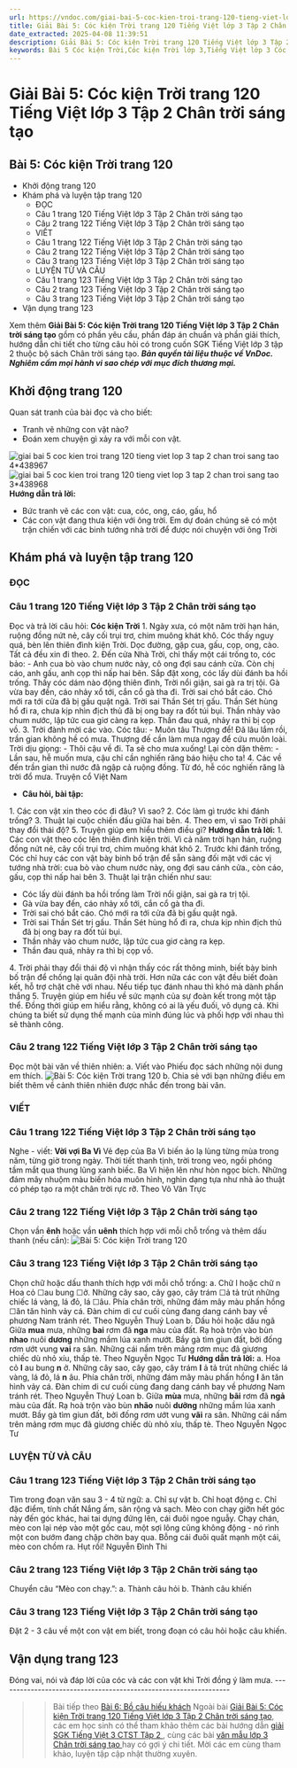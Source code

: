 ```yaml
---
url: https://vndoc.com/giai-bai-5-coc-kien-troi-trang-120-tieng-viet-lop-3-tap-2-chan-troi-sang-tao-292365
title: Giải Bài 5: Cóc kiện Trời trang 120 Tiếng Việt lớp 3 Tập 2 Chân trời sáng tạo - VnDoc.com
date_extracted: 2025-04-08 11:39:51
description: Giải Bài 5: Cóc kiện Trời trang 120 Tiếng Việt lớp 3 Tập 2 Chân trời sáng tạo được biên soạn nhằm giúp các em HS đạt kết quả tốt trong quá trình làm bài tập và học tập môn Tiếng Việt lớp 3.
keywords: Bài 5 Cóc kiện Trời,Cóc kiện Trời lớp 3,Tiếng Việt lớp 3 Cóc kiện Trời trang 120,Bài Cóc kiện Trời trang 120,Đọc Cóc kiện Trời,Đọc bài Cóc kiện Trời,Tập đọc Cóc kiện Trời,Bài 5 Cóc kiện Trời lớp 3,Cóc kiện Trời trang 120,Tuần 34 Bài 5 Cóc kiện Trời,Tiếng Việt 3 Bài 5 Cóc kiện Trời,Tuần 33 Một mái nhà chung,tiếng việt lớp 3,tiếng việt lớp 3 tập 2,tiếng việt 3 tập 2
---
```


# Giải Bài 5: Cóc kiện Trời trang 120 Tiếng Việt lớp 3 Tập 2 Chân trời sáng tạo
## **Bài 5: Cóc kiện Trời trang 120**
  * Khởi động trang 120
  * Khám phá và luyện tập trang 120
    * ĐỌC
    * Câu 1 trang 120 Tiếng Việt lớp 3 Tập 2 Chân trời sáng tạo
    * Câu 2 trang 122 Tiếng Việt lớp 3 Tập 2 Chân trời sáng tạo
    * VIẾT
    * Câu 1 trang 122 Tiếng Việt lớp 3 Tập 2 Chân trời sáng tạo
    * Câu 2 trang 122 Tiếng Việt lớp 3 Tập 2 Chân trời sáng tạo
    * Câu 3 trang 123 Tiếng Việt lớp 3 Tập 2 Chân trời sáng tạo
    * LUYỆN TỪ VÀ CÂU
    * Câu 1 trang 123 Tiếng Việt lớp 3 Tập 2 Chân trời sáng tạo
    * Câu 2 trang 123 Tiếng Việt lớp 3 Tập 2 Chân trời sáng tạo
    * Câu 3 trang 123 Tiếng Việt lớp 3 Tập 2 Chân trời sáng tạo
  * Vận dụng trang 123

Xem thêm
**Giải Bài 5: Cóc kiện Trời trang 120 Tiếng Việt lớp 3 Tập 2 Chân trời sáng tạo** gồm có phần yêu cầu, phần đáp án chuẩn và phần giải thích, hướng dẫn chi tiết cho từng câu hỏi có trong cuốn SGK Tiếng Việt lớp 3 tập 2 thuộc bộ  sách Chân trời sáng tạo.
_**Bản quyền tài liệu thuộc về VnDoc. Nghiêm cấm mọi hành vi sao chép với mục đích thương mại.**_
## **Khởi động trang 120**
Quan sát tranh của bài đọc và cho biết:
  * Tranh vẽ những con vật nào?
  * Đoán xem chuyện gì xảy ra với mỗi con vật.

![giai bai 5 coc kien troi trang 120 tieng viet lop 3 tap 2 chan troi sang tao 4*438967](https://i.vdoc.vn/data/image/2023/03/21/giai-bai-5-coc-kien-troi-trang-120-tieng-viet-lop-3-tap-2-chan-troi-sang-tao-4.jpg)![giai bai 5 coc kien troi trang 120 tieng viet lop 3 tap 2 chan troi sang tao 3*438968](https://i.vdoc.vn/data/image/2023/03/21/giai-bai-5-coc-kien-troi-trang-120-tieng-viet-lop-3-tap-2-chan-troi-sang-tao-3.jpg)
**Hướng dẫn trả lời:**
  * Bức tranh vẽ các con vật: cua, cóc, ong, cáo, gấu, hổ
  * Các con vật đang thưa kiện với ông trời. Em dự đoán chúng sẽ có một trận chiến với các binh tướng nhà trời để được nói chuyện với ông Trời

## **Khám phá và luyện tập trang 120**
### **ĐỌC**
### Câu 1 trang 120 Tiếng Việt lớp 3 Tập 2 Chân trời sáng tạo
Đọc và trả lời câu hỏi:
**Cóc kiện Trời**
1\. Ngày xưa, có một năm trời hạn hán, ruộng đồng nứt nẻ, cây cối trụi trơ, chim muông khát khô.
Cóc thấy nguy quá, bèn lên thiên đình kiện Trời. Dọc đường, gặp cua, gấu, cọp, ong, cào. Tất cả đều xin đi theo.
2\. Đến cửa Nhà Trời, chỉ thấy một cái trống to, cóc bảo:
\- Anh cua bò vào chum nước này, cô ong đợi sau cánh cửa. Còn chị cáo, anh gấu, anh cọp thì nấp hai bên.
Sắp đặt xong, cóc lấy dùi đánh ba hồi trống. Thấy cóc dám nào động thiên đình, Trời nổi giận, sai gà ra trị tội. Gà vừa bay đến, cáo nhảy xổ tới, cắn cổ gà tha đi. Trời sai chó bắt cáo. Chó mới ra tới cửa đã bị gấu quật ngã. Trời sai Thần Sét trị gấu. Thần Sét hùng hổ đi ra, chưa kịp nhìn địch thủ đã bị ong bay ra đốt túi bụi. Thần nhảy vào chum nước, lập tức cua giơ càng ra kẹp. Thần đau quá, nhảy ra thì bị cọp vồ.
3\. Trời đành mời các vào. Cóc tâu:
\- Muôn tâu Thượng để\! Đã lâu lắm rồi, trần gian không hề có mưa. Thượng đế cần làm mưa ngay để cứu muôn loài.
Trời dịu giọng:
\- Thôi cậu về đi. Ta sẽ cho mưa xuống\! Lại còn dặn thêm:
\- Lần sau, hễ muốn mưa, cậu chỉ cần nghiến răng báo hiệu cho ta\!
4\. Các về đến trần gian thì nước đã ngập cả ruộng đồng. Từ đó, hễ cóc nghiến răng là trời đổ mưa.
Truyện cổ Việt Nam
  * **Câu hỏi, bài tập:**

1\. Các con vật xin theo cóc đi đâu? Vì sao?
2\. Cóc làm gì trước khi đánh trống?
3\. Thuật lại cuộc chiến đấu giữa hai bên.
4\. Theo em, vì sao Trời phải thay đổi thái độ?
5\. Truyện giúp em hiểu thêm điều gì?
**Hướng dẫn trả lời:**
1\. Các con vật theo cóc lên thiên đình kiện trời. Vì cả năm trời hạn hán, ruộng đồng nứt nẻ, cây cối trụi trơ, chim muông khát khô
2\. Trước khi đánh trống, Cóc chỉ huy các con vật bày binh bố trận để sẵn sàng đối mặt với các vị tướng nhà trời: cua bò vào chum nước này, ong đợi sau cánh cửa., còn cáo, gấu, cọp thì nấp hai bên
3\. Thuật lại trận chiến như sau:
  * Cóc lấy dùi đánh ba hồi trống làm Trời nổi giận, sai gà ra trị tội.
  * Gà vừa bay đến, cáo nhảy xổ tới, cắn cổ gà tha đi.
  * Trời sai chó bắt cáo. Chó mới ra tới cửa đã bị gấu quật ngã.
  * Trời sai Thần Sét trị gấu. Thần Sét hùng hổ đi ra, chưa kịp nhìn địch thủ đã bị ong bay ra đốt túi bụi.
  * Thần nhảy vào chum nước, lập tức cua giơ càng ra kẹp.
  * Thần đau quá, nhảy ra thì bị cọp vồ.

4\. Trời phải thay đổi thái độ vì nhận thấy cóc rất thông minh, biết bày binh bố trận để chống lại quân đội nhà trời. Hơn nữa các con vật đều biết đoàn kết, hỗ trợ chặt chẽ với nhau. Nếu tiếp tục đánh nhau thì khó mà dành phần thắng
5\. Truyện giúp em hiểu về sức mạnh của sự đoàn kết trong một tập thể. Đồng thời giúp em hiểu rằng, không có ai là yếu đuối, vô dụng cả. Khi chúng ta biết sử dụng thế mạnh của mình đúng lúc và phối hợp với nhau thì sẽ thành công.
### Câu 2 trang 122 Tiếng Việt lớp 3 Tập 2 Chân trời sáng tạo
Đọc một bài văn về thiên nhiên:
a. Viết vào Phiếu đọc  sách những nội dung em thích.
![Bài 5: Cóc kiện Trời trang 120](https://i.vdoc.vn/data/image/2023/03/21/giai-bai-5-coc-kien-troi-trang-120-tieng-viet-lop-3-tap-2-chan-troi-sang-tao-2.jpg)
b. Chia sẻ với bạn những điều em biết thêm về cảnh thiên nhiên được nhắc đến trong bài văn.
### **VIẾT**
### Câu 1 trang 122 Tiếng Việt lớp 3 Tập 2 Chân trời sáng tạo
Nghe - viết:
**Vời vợi Ba Vì**
Vẻ đẹp của Ba Vì biến ảo lạ lùng từng mùa trong năm, từng giờ trong ngày. Thời tiết thanh tịnh, trời trong veo, ngồi phóng tầm mắt qua thung lũng xanh biếc. Ba Vì hiện lên như hòn ngọc bích. Những đám mây nhuộm màu biến hóa muôn hình, nghìn dạng tựa như nhà ảo thuật có phép tạo ra một chân trời rực rỡ.
Theo Võ Văn Trực
### Câu 2 trang 122 Tiếng Việt lớp 3 Tập 2 Chân trời sáng tạo
Chọn vần **ênh** hoặc vần **uênh** thích hợp với mỗi chỗ trống và thêm dấu thanh \(nếu cần\):
![Bài 5: Cóc kiện Trời trang 120](https://i.vdoc.vn/data/image/2023/03/21/giai-bai-5-coc-kien-troi-trang-120-tieng-viet-lop-3-tap-2-chan-troi-sang-tao-1.jpg)
### Câu 3 trang 123 Tiếng Việt lớp 3 Tập 2 Chân trời sáng tạo
Chọn chữ hoặc dấu thanh thích hợp với mỗi chỗ trống:
a. Chữ l hoặc chữ n
Hoa cỏ ☐au bung ☐ở. Những cây sao, cây gạo, cây trám ☐ả tả trút những chiếc lá vàng, lá đỏ, lá ☐âu. Phía chân trời, những đám mây màu phấn hồng ☐ăn tăn hình vảy cá. Đàn chim di cư cuối cùng đang dang cánh bay về phương Nam tránh rét.
Theo Nguyễn Thuý Loan
b. Dấu hỏi hoặc dấu ngã
Giữa **mua** mưa, những **bai** rơm đã **nga** màu của đất. Rạ hoà trộn vào bùn **nhao** nuôi **dương** những mầm lúa xanh mướt. Bầy gà tìm giun đất, bởi đống rơm ướt vung **vai** ra sân. Những cái nấm trên mảng rơm mục đã giương chiếc dù nhỏ xíu, thấp tè.
Theo Nguyễn Ngọc Tư
**Hướng dẫn trả lời:**
a. Hoa cỏ **l** au bung **n** ở. Những cây sao, cây gạo, cây trám **l** ả tả trút những chiếc lá vàng, lá đỏ, lá **n** âu. Phía chân trời, những đám mây màu phấn hồng **l** ăn tăn hình vảy cá. Đàn chim di cư cuối cùng đang dang cánh bay về phương Nam tránh rét.
Theo Nguyễn Thuý Loan
b. Giữa **mùa** mưa, những **bãi** rơm đã **ngả** màu của đất. Rạ hoà trộn vào bùn **nhão** nuôi **dưỡng** những mầm lúa xanh mướt. Bầy gà tìm giun đất, bởi đống rơm ướt vung **vãi** ra sân. Những cái nấm trên mảng rơm mục đã giương chiếc dù nhỏ xíu, thấp tè.
Theo Nguyễn Ngọc Tư
### LUYỆN TỪ VÀ CÂU
### Câu 1 trang 123 Tiếng Việt lớp 3 Tập 2 Chân trời sáng tạo
Tìm trong đoạn văn sau 3 - 4 từ ngữ:
a. Chỉ sự vật
b. Chỉ hoạt động
c. Chỉ đặc điểm, tính chất
Nắng ấm, sân rộng và sạch. Mèo con chạy giỡn hết góc này đến góc khác, hai tai dựng đứng lên, cái đuôi ngoe nguẫy. Chạy chán, mèo con lại nép vào một gốc cau, một sợi lông cũng không động - nó rình một con bướm đang chập chờn bay qua. Bỗng cái đuôi quất mạnh một cái, mèo con chồm ra. Hụt rồi\!
Nguyễn Đình Thi
### Câu 2 trang 123 Tiếng Việt lớp 3 Tập 2 Chân trời sáng tạo
Chuyển câu “Mèo con chạy.”:
a. Thành câu hỏi
b. Thành câu khiến
### Câu 3 trang 123 Tiếng Việt lớp 3 Tập 2 Chân trời sáng tạo
Đặt 2 - 3 câu về một con vật em biết, trong đoạn có câu hỏi hoặc câu khiến.
## **Vận dụng trang 123**
Đóng vai, nói và đáp lời của cóc và các con vật khi Trời đồng ý làm mưa.
\-----------------------------------------------------------------
>> Bài tiếp theo [Bài 6: Bồ câu hiếu khách](<https://vndoc.com/giai-bai-6-bo-cau-hieu-khach-trang-124-tieng-viet-lop-3-tap-2-chan-troi-sang-tao-292370>)
Ngoài bài [Giải Bài 5: Cóc kiện Trời trang 120 Tiếng Việt lớp 3 Tập 2 Chân trời sáng tạo](<https://vndoc.com/giai-bai-5-coc-kien-troi-trang-120-tieng-viet-lop-3-tap-2-chan-troi-sang-tao-292365>), các em học sinh có thể tham khảo thêm các bài hướng dẫn [ giải SGK Tiếng Việt 3 CTST Tập 2 ](<https://vndoc.com/tieng-viet-lop-3-ctst-tap2>) , cùng các bài [ văn mẫu lớp 3 Chân trời sáng tạo ](<https://vndoc.com/tap-lam-van-lop-3ctst>) hay có gợi ý chi tiết. Mời các em cùng tham khảo, luyện tập cập nhật thường xuyên.
